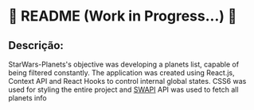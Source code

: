 # 🚧 README (Work in Progress...) 🚧

## Descrição:

<p text-align="justify" >StarWars-Planets's objective was developing a planets list, capable of being filtered constantly. The application was created using React.js, Context API and React Hooks to control internal global states. CSS6 was used for styling the entire project and <a href="https://swapi.dev/" target="_blank">SWAPI</a> API was used to fetch all planets info</p>
